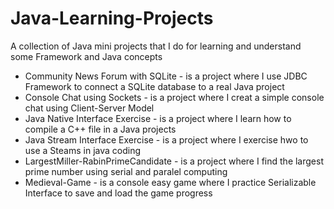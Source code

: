 # Java-Learning-Projects
A collection of Java mini projects that I do for learning and understand some Framework and  Java concepts

* Community News Forum with SQLite - is a project where I use JDBC Framework to connect a SQLite database to a real Java project
* Console Chat using Sockets - is a project where I creat a simple console chat using Client-Server Model
* Java Native Interface Exercise - is a project where I learn how to compile a C++ file in a Java projects
* Java Stream Interface Exercise - is a project where I exercise hwo to use a Steams in java coding
* LargestMiller-RabinPrimeCandidate - is a project where I find the largest prime number using serial and paralel computing
* Medieval-Game - is a console easy game where I practice Serializable Interface to save and load the game progress 
